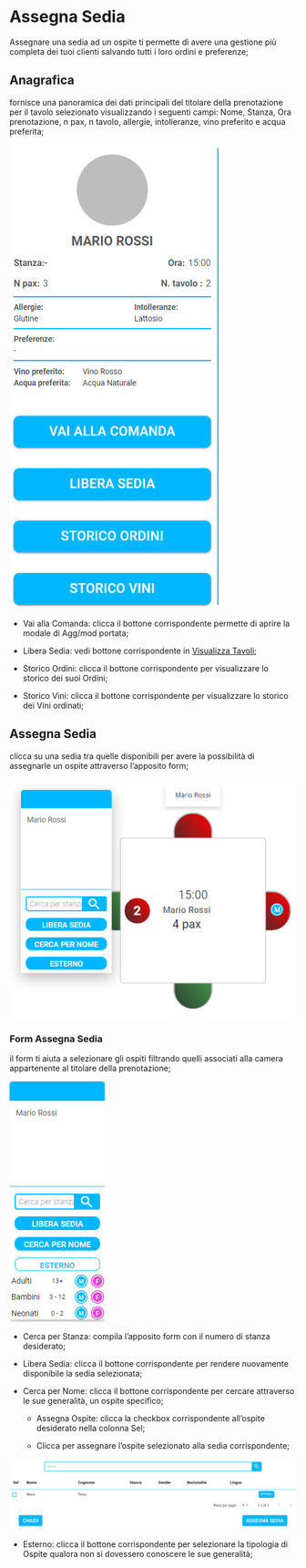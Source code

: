 # Assegna Sedia

Assegnare una sedia ad un ospite ti permette di avere una gestione più completa dei tuoi clienti salvando tutti i loro ordini e preferenze;

## Anagrafica

fornisce una panoramica dei dati principali del titolare della prenotazione per il tavolo selezionato visualizzando i seguenti campi: Nome, Stanza, Ora prenotazione, n pax, n tavolo, allergie, intolleranze, vino preferito e acqua preferita;

![guestinfo](../../assets/img/imgTables/guestinfo.png#guestinfo)

* Vai alla Comanda: clicca il bottone corrispondente permette di aprire la modale di Agg/mod portata;

* Libera Sedia: vedi bottone corrispondente in [Visualizza Tavoli](viewTables.md);

* Storico Ordini: clicca il bottone corrispondente per visualizzare lo storico dei suoi Ordini;

* Storico Vini: clicca il bottone corrispondente per visualizzare lo storico dei Vini ordinati;

## Assegna Sedia 

clicca su una sedia tra quelle disponibili per avere la possibilità di assegnarle un ospite attraverso l’apposito form;

![assignChair](../../assets/img/imgTables/assignChair.png#assignChair)

### Form Assegna Sedia

il form ti aiuta a selezionare gli ospiti filtrando quelli associati alla camera appartenente al titolare della prenotazione;

![externalForm](../../assets/img/imgTables/externalForm.png#externalForm)

* Cerca per Stanza: compila l’apposito form con il numero di stanza desiderato;

* Libera Sedia: clicca il bottone corrispondente per rendere nuovamente disponibile la sedia selezionata;

* Cerca per Nome: clicca il bottone corrispondente per cercare attraverso le sue generalità, un ospite specifico;

    * Assegna Ospite: clicca la checkbox corrispondente all’ospite desiderato nella colonna Sel;

    * Clicca  per assegnare l’ospite selezionato alla sedia corrispondente;

![searchName](../../assets/img/imgTables/searchName.png#searchName)

* Esterno: clicca il bottone corrispondente per selezionare la tipologia di Ospite qualora non si dovessero conoscere le sue generalità;

